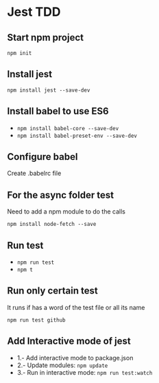 # Jest TDD

## Start npm project

`npm init`

## Install jest

`npm install jest --save-dev`

## Install babel to use ES6

* `npm install babel-core --save-dev`
* `npm install babel-preset-env --save-dev`

## Configure babel

Create .babelrc file

## For the async folder test

Need to add a npm module to do the calls

`npm install node-fetch --save`

## Run test

* `npm run test`
* `npm t`

## Run only certain test

It runs if has a word of the test file or all its name

`npm run test github`

## Add Interactive mode of jest

* 1.- Add interactive mode to package.json
* 2.- Update modules: `npm update`
* 3.- Run in interactive mode: `npm run test:watch`
